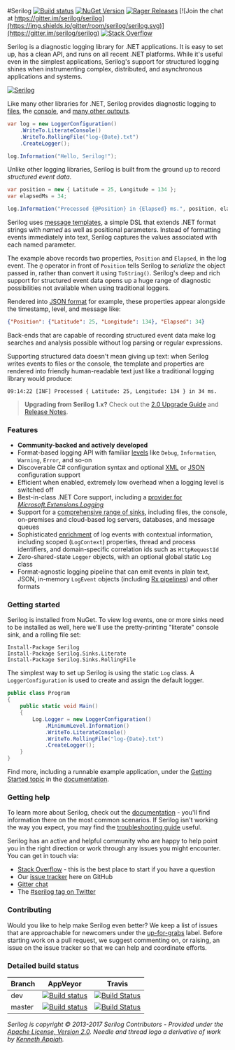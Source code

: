 #Serilog [![Build status](https://ci.appveyor.com/api/projects/status/b9rm3l7kduryjgcj/branch/master?svg=true)](https://ci.appveyor.com/project/serilog/serilog/branch/master)  [![NuGet Version](http://img.shields.io/nuget/v/Serilog.svg?style=flat)](https://www.nuget.org/packages/Serilog/) [![Rager Releases](http://rager.io/badge.svg?url=https%3A%2F%2Fwww.nuget.org%2Fpackages%2FSerilog%2F)](http://rager.io/projects/search?badge=1&query=nuget.org/packages/Serilog/) [![Join the chat at https://gitter.im/serilog/serilog](https://img.shields.io/gitter/room/serilog/serilog.svg)](https://gitter.im/serilog/serilog) [![Stack Overflow](https://img.shields.io/badge/stack%20overflow-serilog-orange.svg)](http://stackoverflow.com/questions/tagged/serilog)

Serilog is a diagnostic logging library for .NET applications. It is easy to set up, has a clean API, and runs on all recent .NET platforms. While it's useful even in the simplest applications, Serilog's support for structured logging shines when instrumenting complex, distributed, and asynchronous applications and systems.

[![Serilog](https://serilog.net/images/serilog-180px.png)](https://serilog.net)

Like many other libraries for .NET, Serilog provides diagnostic logging to [files](https://github.com/serilog/serilog-sinks-rollingfile), the [console](https://github.com/serilog/serilog-sinks-literate), and [many other outputs](https://github.com/serilog/serilog/wiki/Provided-Sinks).

```csharp
var log = new LoggerConfiguration()
    .WriteTo.LiterateConsole()
    .WriteTo.RollingFile("log-{Date}.txt")
    .CreateLogger();

log.Information("Hello, Serilog!");
```

Unlike other logging libraries, Serilog is built from the ground up to record _structured event data_.

```csharp
var position = new { Latitude = 25, Longitude = 134 };
var elapsedMs = 34;

log.Information("Processed {@Position} in {Elapsed} ms.", position, elapsedMs);
```

Serilog uses [message templates](https://messagetemplates.org), a simple DSL that extends .NET format strings with _named_ as well as positional parameters. Instead of formatting events immediately into text, Serilog captures the values associated with each named parameter.

The example above records two properties, `Position` and `Elapsed`, in the log event. The `@` operator in front of `Position` tells Serilog to _serialize_ the object passed in, rather than convert it using `ToString()`. Serilog's deep and rich support for structured event data opens up a huge range of diagnostic possibilities not available when using traditional loggers.

Rendered into [JSON format](https://github.com/serilog/serilog-formatting-compact) for example, these properties appear alongside the timestamp, level, and message like:

```json
{"Position": {"Latitude": 25, "Longitude": 134}, "Elapsed": 34}
```

Back-ends that are capable of recording structured event data make log searches and analysis possible without log parsing or regular expressions.

Supporting structured data doesn't mean giving up text: when Serilog writes events to files or the console, the template and properties are rendered into friendly human-readable text just like a traditional logging library would produce:

```
09:14:22 [INF] Processed { Latitude: 25, Longitude: 134 } in 34 ms.
```

> **Upgrading from Serilog 1.x?** Check out the [2.0 Upgrade Guide](https://github.com/serilog/serilog/wiki/2.x-Upgrade-Guide) and [Release Notes](https://github.com/serilog/serilog/blob/dev/CHANGES.md).

### Features

 * **Community-backed and actively developed**
 * Format-based logging API with familiar [levels](https://github.com/serilog/serilog/wiki/Configuration-Basics#minimum-level) like `Debug`, `Information`, `Warning`, `Error`, and so-on
 * Discoverable C# configuration syntax and optional [XML](https://github.com/serilog/serilog-settings-appsettings) or [JSON](https://github.com/serilog/serilog-settings-configuration) configuration support
 * Efficient when enabled, extremely low overhead when a logging level is switched off
 * Best-in-class .NET Core support, including a [provider for _Microsoft.Extensions.Logging_](https://github.com/serilog/serilog-extensions-logging)
 * Support for a [comprehensive range of sinks](https://github.com/serilog/serilog/wiki/Provided-Sinks), including files, the console, on-premises and cloud-based log servers, databases, and message queues
 * Sophisticated [enrichment](https://github.com/serilog/serilog/wiki/Enrichment) of log events with contextual information, including scoped (`LogContext`) properties, thread and process identifiers, and domain-specific correlation ids such as `HttpRequestId`
 * Zero-shared-state `Logger` objects, with an optional global static `Log` class
 * Format-agnostic logging pipeline that can emit events in plain text, JSON, in-memory `LogEvent` objects (including [Rx pipelines](https://github.com/serilog/serilog-sinks-observable)) and other formats

### Getting started

Serilog is installed from NuGet. To view log events, one or more sinks need to be installed as well, here we'll use the pretty-printing "literate" console sink, and a rolling file set:

```
Install-Package Serilog
Install-Package Serilog.Sinks.Literate
Install-Package Serilog.Sinks.RollingFile
```

The simplest way to set up Serilog is using the static `Log` class. A `LoggerConfiguration` is used to create and assign the default logger.

```csharp
public class Program
{
    public static void Main()
    {
        Log.Logger = new LoggerConfiguration()
            .MinimumLevel.Information()
            .WriteTo.LiterateConsole()
            .WriteTo.RollingFile("log-{Date}.txt")
            .CreateLogger();
    }
}
```


Find more, including a runnable example application, under the [Getting Started topic](https://github.com/serilog/serilog/wiki/Getting-Started) in the [documentation](https://github.com/serilog/serilog/wiki/).

### Getting help

To learn more about Serilog, check out the [documentation](https://github.com/serilog/serilog/wiki) - you'll find information there on the most common scenarios. If Serilog isn't working the way you expect, you may find the [troubleshooting guide](https://github.com/serilog/serilog/wiki/Debugging-and-Diagnostics) useful.

Serilog has an active and helpful community who are happy to help point you in the right direction or work through any issues you might encounter. You can get in touch via:

 * [Stack Overflow](http://stackoverflow.com/questions/tagged/serilog) - this is the best place to start if you have a question
 * Our [issue tracker](https://github.com/serilog/serilog/issues) here on GitHub
 * [Gitter chat](https://gitter.im/serilog/serilog)
 * The [#serilog tag on Twitter](https://twitter.com/search?q=%23serilog)

### Contributing

Would you like to help make Serilog even better? We keep a list of issues that are approachable for newcomers under the [up-for-grabs](https://github.com/serilog/serilog/issues?labels=up-for-grabs&state=open) label. Before starting work on a pull request, we suggest commenting on, or raising, an issue on the issue tracker so that we can help and coordinate efforts.

### Detailed build status

Branch  | AppVeyor | Travis
------------- | ------------- |-------------
dev | [![Build status](https://ci.appveyor.com/api/projects/status/b9rm3l7kduryjgcj/branch/dev?svg=true)](https://ci.appveyor.com/project/serilog/serilog/branch/dev)  | [![Build Status](https://travis-ci.org/serilog/serilog.svg?branch=dev)](https://travis-ci.org/serilog/serilog) 
master | [![Build status](https://ci.appveyor.com/api/projects/status/b9rm3l7kduryjgcj/branch/master?svg=true)](https://ci.appveyor.com/project/serilog/serilog/branch/master) | [![Build Status](https://travis-ci.org/serilog/serilog.svg?branch=master)](https://travis-ci.org/serilog/serilog) 

_Serilog is copyright &copy; 2013-2017 Serilog Contributors - Provided under the [Apache License, Version 2.0](http://apache.org/licenses/LICENSE-2.0.html). Needle and thread logo a derivative of work by [Kenneth Appiah](http://www.kensets.com/)._

